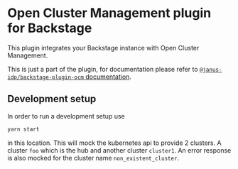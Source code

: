 # Open Cluster Management plugin for Backstage

This plugin integrates your Backstage instance with Open Cluster Management.

This is just a part of the plugin, for documentation please refer to [`@janus-idp/backstage-plugin-ocm` documentation](https://github.com/janus-idp/backstage-plugins/tree/main/plugins/ocm).

## Development setup

In order to run a development setup use

```sh
yarn start
```

in this location. This will mock the kubernetes api to provide 2 clusters. A cluster `foo` which is the hub and another cluster `cluster1`. An error response is also mocked for the cluster name `non_existent_cluster`.
